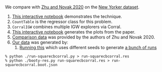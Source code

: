 We compare with [Zhu and Novak 2020](https://arxiv.org/abs/2006.14785) on the [New Yorker dataset](https://github.com/yinglunz/on-regret-with-multiple-best-arms).

1. [This interactive notebook](squarecbcorral.ipynb) demonstrates the technique.
  1. `CountTable` is the regressor class for this problem.
  1. `CorralIGW` combines multiple IGW explorers via Corral.
1. [This interactive notebook](plots.ipynb) generates the plots from the paper.
  1. [Comparison data](data_from_zhu_novak.txt) was provided by the authors of Zhu and Novak 2020.
  1. [Our data](run-squarecbcorral.boot.json) was generated by:
     1. [Running this](run-squarecbcorral.py) which uses different seeds to generate [a bunch of runs](run-squarecbcorral.res)
```shell
% python ./run-squarecbcorral.py > run-squarecbcorral.res
% python ./booty-res.py run-squarecbcorral.res > run-squarecbcorral.boot.json
```
